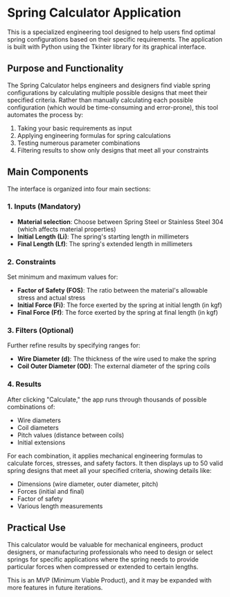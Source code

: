 # Spring Calculator Application

This is a specialized engineering tool designed to help users find optimal spring configurations based on their specific requirements. The application is built with Python using the Tkinter library for its graphical interface.

## Purpose and Functionality

The Spring Calculator helps engineers and designers find viable spring configurations by calculating multiple possible designs that meet their specified criteria. Rather than manually calculating each possible configuration (which would be time-consuming and error-prone), this tool automates the process by:

1. Taking your basic requirements as input
2. Applying engineering formulas for spring calculations
3. Testing numerous parameter combinations
4. Filtering results to show only designs that meet all your constraints

## Main Components

The interface is organized into four main sections:

### 1. Inputs (Mandatory)
- **Material selection**: Choose between Spring Steel or Stainless Steel 304 (which affects material properties)
- **Initial Length (Li)**: The spring's starting length in millimeters
- **Final Length (Lf)**: The spring's extended length in millimeters

### 2. Constraints
Set minimum and maximum values for:
- **Factor of Safety (FOS)**: The ratio between the material's allowable stress and actual stress
- **Initial Force (Fi)**: The force exerted by the spring at initial length (in kgf)
- **Final Force (Ff)**: The force exerted by the spring at final length (in kgf)

### 3. Filters (Optional)
Further refine results by specifying ranges for:
- **Wire Diameter (d)**: The thickness of the wire used to make the spring
- **Coil Outer Diameter (OD)**: The external diameter of the spring coils

### 4. Results
After clicking "Calculate," the app runs through thousands of possible combinations of:
- Wire diameters
- Coil diameters
- Pitch values (distance between coils)
- Initial extensions

For each combination, it applies mechanical engineering formulas to calculate forces, stresses, and safety factors. It then displays up to 50 valid spring designs that meet all your specified criteria, showing details like:
- Dimensions (wire diameter, outer diameter, pitch)
- Forces (initial and final)
- Factor of safety
- Various length measurements

## Practical Use

This calculator would be valuable for mechanical engineers, product designers, or manufacturing professionals who need to design or select springs for specific applications where the spring needs to provide particular forces when compressed or extended to certain lengths.

This is an MVP (Minimum Viable Product), and it may be expanded with more features in future iterations.
